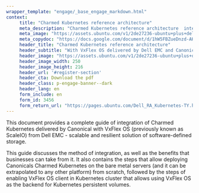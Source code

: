 ```yaml
---
wrapper_template: "engage/_base_engage_markdown.html"
context:
     title: "Charmed Kubernetes reference architecture"
     meta_description: "Charmed Kubernetes reference architecture  integration with VxFlex OS delivered by Dell EMC and Canonical"
     meta_image: "https://assets.ubuntu.com/v1/2de27236-ubuntu+plus+dell+white+version.svg"
     meta_copydoc: "https://docs.google.com/document/d/1hW5FBZueDnzd-AHehKHIDQ2qTr9uVjgl5d8LCPT9OWg/edit"
     header_title: "Charmed Kubernetes reference architecture"
     header_subtitle: "With VxFlex OS delivered by Dell EMC and Canonical"
     header_image: "https://assets.ubuntu.com/v1/2de27236-ubuntu+plus+dell+white+version.svg"
     header_image_width: 250
     header_image_height: 216
     header_url: '#register-section'
     header_cta: Download the pdf
     header_class: p-engage-banner--dark
     header_lang: en
     form_include: en
     form_id: 3456
     form_return_url: "https://pages.ubuntu.com/Dell_RA_Kubernetes-TY.html"
---
```

This document provides a complete guide of integration of Charmed Kubernetes delivered by Canonical with VxFlex OS (previously known as ScaleIO) from Dell EMC - scalable and resilient solution of software-defined storage.

This guide discusses the method of integration, as well as the benefits that businesses can take from it. It also contains the steps that allow deploying Canonicals Charmed Kubernetes on the bare metal servers (and it can be extrapolated to any other platform) from scratch, followed by the steps of enabling VxFlex OS client in Kubernetes cluster that allows using VxFlex OS as the backend for Kubernetes persistent volumes.
